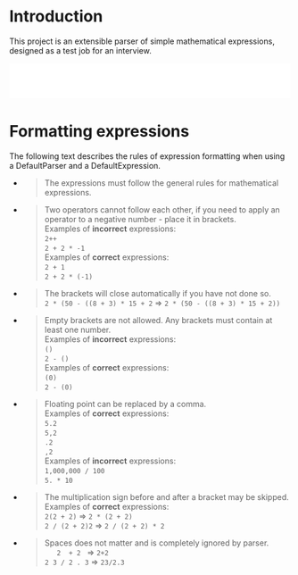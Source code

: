 # Introduction
This project is an extensible parser of simple mathematical expressions, designed as a test job for an interview.

<img src="./.github/markups/maintain-warning.svg">

# Formatting expressions
The following text describes the rules of expression formatting when using a DefaultParser and a DefaultExpression.
* > The expressions must follow the general rules for mathematical expressions.
* > Two operators cannot follow each other, if you need to apply an operator to a negative number - place it in brackets. <br>
Examples of **incorrect** expressions: <br>
`2++` <br>
`2 + 2 * -1` <br>
Examples of **correct** expressions: <br>
`2 + 1` <br>
`2 + 2 * (-1)` <br>
* > The brackets will close automatically if you have not done so. <br>
`2 * (50 - ((8 + 3) * 15 + 2` => `2 * (50 - ((8 + 3) * 15 + 2))` <br>
* > Empty brackets are not allowed. Any brackets must contain at least one number. <br>
Examples of **incorrect** expressions: <br>
`()` <br>
`2 - ()` <br>
Examples of **correct** expressions: <br>
`(0)` <br>
`2 - (0)` <br>
* > Floating point can be replaced by a comma. <br>
Examples of **correct** expressions: <br>
`5.2` <br>
`5,2` <br>
`.2` <br>
`,2` <br>
Examples of **incorrect** expressions: <br>
`1,000,000 / 100` <br>
`5. * 10` <br>
* > The multiplication sign before and after a bracket may be skipped. <br>
Examples of **correct** expressions: <br>
`2(2 + 2)` => `2 * (2 + 2)` <br>
`2 / (2 + 2)2` => `2 / (2 + 2) * 2` <br>
* > Spaces does not matter and is completely ignored by parser. <br>
`​ ​ ​ 2 ​ + 2 ​` => `2+2` <br>
`2 3 / 2 . 3` => `23/2.3` <br>
